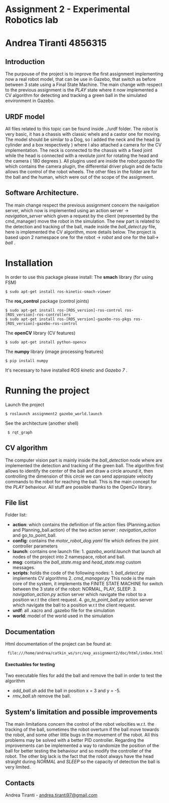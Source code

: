 # Assignment 2 - Experimental Robotics lab 
# Andrea Tiranti 4856315

## Introduction
The purpouse of the project is to improve the first assignment implementing now a real robot model, that can be use in Gazebo, that switch as before between 3 state using a Final State Machine. The main change with respect to the previous assignment is the _PLAY_ state where it now implemented a CV algorithm for detecting and tracking a green ball in the simulated environment in Gazebo. 

## URDF model 
All files related to this topic can be found inside ../urdf folder.
The robot is very basic, it has a chassis with classic whels and a castor one for moving. The model should be similar to a Dog, so I added the neck and the head (a cylinder and a box respectively ) where I also attached a camera for the CV implementation. The neck is connected to the chassis with a fixed joint while the head is connected with a revolute joint for rotating the head and the camera ( 180 degrees ). All plugins used are inside the _robot.gazebo_ file which contains the camera plugin, the differential driver plugin and de facto allows the control of the robot wheels.
The other files in the folder are for the ball and the human, which were out of the scope of the assignment. 

## Software Architecture.
The main change respect the previous assignment concern the navigation server, which now is implemented using an action server -> _navigation_server_ which given a request by the client (represented by the cmd_manager) move the robot in the simulation. 
The new part is related to the detection and tracking of the ball, made inside the _ball_detect.py_ file, here is implemented the CV algorithm, more details below.
The project is based upon 2 namespace one for the robot -> _robot_ and one for the ball-> _ball_ .
# Installation
In order to use this package please install:
 The __smach__ library (for using FSM)
  ```
  $ sudo apt-get install ros-kinetic-smach-viewer
  ```
 The __ros_control__ package (control joints)
```
$ sudo apt-get install ros-[ROS_version]-ros-control ros-[ROS_version]-ros-controllers
$ sudo apt-get install ros-[ROS_version]-gazebo-ros-pkgs ros-[ROS_version]-gazebo-ros-control
```
The __openCV__ library (CV features)
```
$ sudo apt-get install python-opencv
```
The __numpy__ library (image processing features)
```
$ pip install numpy
```
It's necessary to have installed _ROS kinetic_ and _Gazebo 7_ .
# Running the project
Launch the project 
 ```
 $ roslaunch assignment2 gazebo_world.launch
 ```
See the architecture (another shell)
```
 $ rqt_graph 
```

## CV algorithm
The computer vision part is mainly inside the _ball_detection_ node where are implemented the detection and tracking of the green ball. The algorithm first allows to identify the center of the ball and draw a circle around it, then controlling the dimension of this circle we can send appropiate velocity commands to the robot for reaching the ball. This is the main concept for the _PLAY_ behaviour. All stuff are possible thanks to the OpenCv library. 
## File list
 Folder list:
 - __action__: which contains the definition of file.action files (Planning.action and Planning_ball.action) of the two action server : _navigation_action_ and go_to_point_ball.
 - __config__: contains the _motor_robot_dog.yaml_ file which defines the joint controller parameters
 - __launch__: contains one launch file:
           1. _gazebo_world.launch_ that launch all nodes of the project into 2 namespace, robot and ball.
- __msg__: contains the _ball_state.msg_ and _head_state.msg_ custom messages.
- __scripts__: holds the code of the following nodes:
            1. _ball_detect.py_ implements CV algorithms
            2. _cmd_manager.py_ This node is the main core of the system, it implements the FINITE STATE MACHINE for switch between the 3 state of the robot: NORMAL, PLAY, SLEEP.
            3. _navigation_action.py_ action server which navigate the robot to a position w.r.t the client request.
            4. _go_to_point_ball.py_ action server which navigate the ball to a position w.r.t the client request.
- __urdf__: all .xacro and .gazebo file for the simulation
- __world__: model of the world used in the simulation
## Documentation
Html documentation of the project can be found at:
```
 file:///home/andrea/catkin_ws/src/exp_assignment2/doc/html/index.html 
```
#### Exectuables for testing
Two executable files for add the ball and remove the ball in order to test the algorithm 
- _add_ball.sh_ add the ball in position x = 3 and y = -5.
- _rmv_ball.sh_ remove the ball.
## System's limitation and possible improvements
The main limitations concern the control of the robot velocities w.r.t. the tracking of the ball, sometimes the robot overturn  if the ball move towards the robot, and some other little bugs in the movement of the robot. All this problems may be solved with a better PID controller.
Regarding the improvements can be implemented a way to randomize the position of the ball for better testing the behaviour and so modify the controller of the robot. The other big lack is the fact that the robot always have the head straight during _NORMAL_ and _SLEEP_  so the capacity of detection the ball is very limited. 
## Contacts
Andrea Tiranti - andrea.tiranti97@gmail.com
